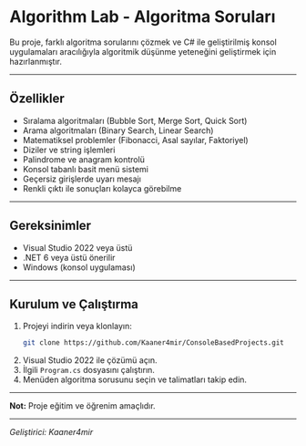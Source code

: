 # Algorithm Lab - Algoritma Soruları

Bu proje, farklı algoritma sorularını çözmek ve C# ile geliştirilmiş konsol uygulamaları aracılığıyla algoritmik düşünme yeteneğini geliştirmek için hazırlanmıştır.

---

## Özellikler

* Sıralama algoritmaları (Bubble Sort, Merge Sort, Quick Sort)
* Arama algoritmaları (Binary Search, Linear Search)
* Matematiksel problemler (Fibonacci, Asal sayılar, Faktoriyel)
* Diziler ve string işlemleri
* Palindrome ve anagram kontrolü
* Konsol tabanlı basit menü sistemi
* Geçersiz girişlerde uyarı mesajı
* Renkli çıktı ile sonuçları kolayca görebilme

---

## Gereksinimler

* Visual Studio 2022 veya üstü
* .NET 6 veya üstü önerilir
* Windows (konsol uygulaması)

---

## Kurulum ve Çalıştırma

1. Projeyi indirin veya klonlayın:
   ```bash
   git clone https://github.com/Kaaner4mir/ConsoleBasedProjects.git
   ```
2. Visual Studio 2022 ile çözümü açın.
3. İlgili `Program.cs` dosyasını çalıştırın.
4. Menüden algoritma sorusunu seçin ve talimatları takip edin.

---

**Not:** Proje eğitim ve öğrenim amaçlıdır.

---

*Geliştirici: Kaaner4mir*

